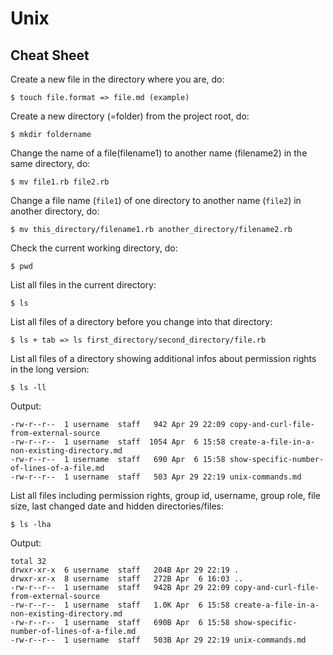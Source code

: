# Unix
## Cheat Sheet

Create a new file in the directory where you are, do:
```
$ touch file.format => file.md (example)
```

Create a new directory (=folder) from the project root, do:
```
$ mkdir foldername
```

Change the name of a file(filename1) to another name (filename2) in the same directory, do:
```
$ mv file1.rb file2.rb
```

Change a file name (`file1`) of one directory to another name (`file2`) in another directory, do:
```
$ mv this_directory/filename1.rb another_directory/filename2.rb
```
Check the current working directory, do:
```
$ pwd
```

List all files in the current directory:
```
$ ls
```

List all files of a directory before you change into that directory:
```
$ ls + tab => ls first_directory/second_directory/file.rb
```

List all files of a directory showing additional infos about permission rights in the long version:
```
$ ls -ll
```

Output:
```
-rw-r--r--  1 username  staff   942 Apr 29 22:09 copy-and-curl-file-from-external-source
-rw-r--r--  1 username  staff  1054 Apr  6 15:58 create-a-file-in-a-non-existing-directory.md
-rw-r--r--  1 username  staff   690 Apr  6 15:58 show-specific-number-of-lines-of-a-file.md
-rw-r--r--  1 username  staff   503 Apr 29 22:19 unix-commands.md
```

List all files including permission rights, group id, username, group role, file size, last changed date and hidden directories/files:
```
$ ls -lha
```

Output:
```
total 32
drwxr-xr-x  6 username  staff   204B Apr 29 22:19 .
drwxr-xr-x  8 username  staff   272B Apr  6 16:03 ..
-rw-r--r--  1 username  staff   942B Apr 29 22:09 copy-and-curl-file-from-external-source
-rw-r--r--  1 username  staff   1.0K Apr  6 15:58 create-a-file-in-a-non-existing-directory.md
-rw-r--r--  1 username  staff   690B Apr  6 15:58 show-specific-number-of-lines-of-a-file.md
-rw-r--r--  1 username  staff   503B Apr 29 22:19 unix-commands.md
```
